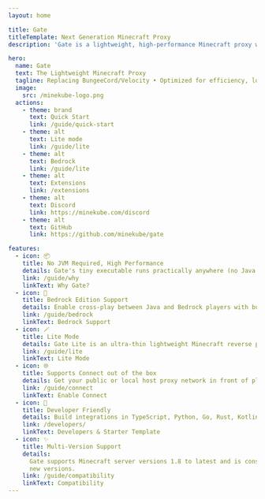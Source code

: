```yaml
---
layout: home

title: Gate
titleTemplate: Next Generation Minecraft Proxy
description: 'Gate is a lightweight, high-performance Minecraft proxy written in Go. Replace BungeeCord/Velocity with 10MB memory usage, built-in Bedrock cross-play, and developer-friendly APIs.'

hero:
  name: Gate
  text: The Lightweight Minecraft Proxy
  tagline: Replacing BungeeCord/Velocity • Optimized for efficiency, low memory usage 10MB • Developed in Go • Embrace the cloud native era!
  image:
    src: /minekube-logo.png
  actions:
    - theme: brand
      text: Quick Start
      link: /guide/quick-start
    - theme: alt
      text: Lite mode
      link: /guide/lite
    - theme: alt
      text: Bedrock
      link: /guide/lite
    - theme: alt
      text: Extensions
      link: /extensions
    - theme: alt
      text: Discord
      link: https://minekube.com/discord
    - theme: alt
      text: GitHub
      link: https://github.com/minekube/gate

features:
  - icon: 📦
    title: No JVM Required, High Performance
    details: Gate's tiny executable runs practically anywhere (no Java needed), is easy to deploy in containers, and is engineered for speed—handling thousands of players with ease.
    link: /guide/why
    linkText: Why Gate?
  - icon: 📱
    title: Bedrock Edition Support
    details: Enable cross-play between Java and Bedrock players with built-in Geyser integration. Mobile, console, and PC players together!
    link: /guide/bedrock
    linkText: Bedrock Support
  - icon: 🪄
    title: Lite Mode
    details: Gate Lite is an ultra-thin lightweight Minecraft reverse proxy for host based connection routing.
    link: /guide/lite
    linkText: Lite Mode
  - icon: 🌐
    title: Supports Connect out of the box
    details: Get your public or local host proxy network in front of players with organic traffic.
    link: /guide/connect
    linkText: Enable Connect
  - icon: 🚀
    title: Developer Friendly
    details: Build integrations in TypeScript, Python, Go, Rust, Kotlin, or Java using our modern API with official SDKs.
    link: /developers/
    linkText: Developers & Starter Template
  - icon: ✨️
    title: Multi-Version Support
    details:
      Gate supports Minecraft server versions 1.8 to latest and is constantly updated to support
      new versions.
    link: /guide/compatibility
    linkText: Compatibility
---
```

